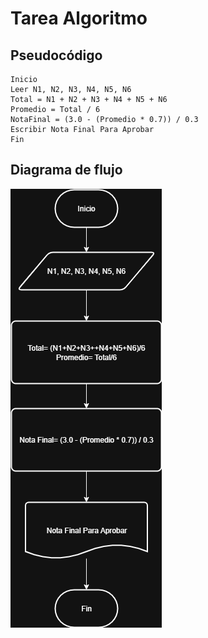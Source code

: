 # Tarea Algoritmo

## Pseudocódigo
```
Inicio
Leer N1, N2, N3, N4, N5, N6
Total = N1 + N2 + N3 + N4 + N5 + N6
Promedio = Total / 6
NotaFinal = (3.0 - (Promedio * 0.7)) / 0.3
Escribir Nota Final Para Aprobar
Fin
```

## Diagrama de flujo

![DIAGRAMA](DiagramaTarea.drawio.PNG)
